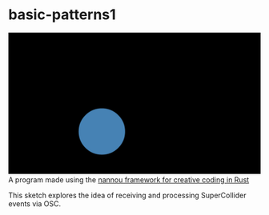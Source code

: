 # basic-patterns1
![alt](screen.png)
A program made using the [nannou framework for creative coding in Rust](https://nannou.cc)

This sketch explores the idea of receiving and processing SuperCollider events via OSC. 
